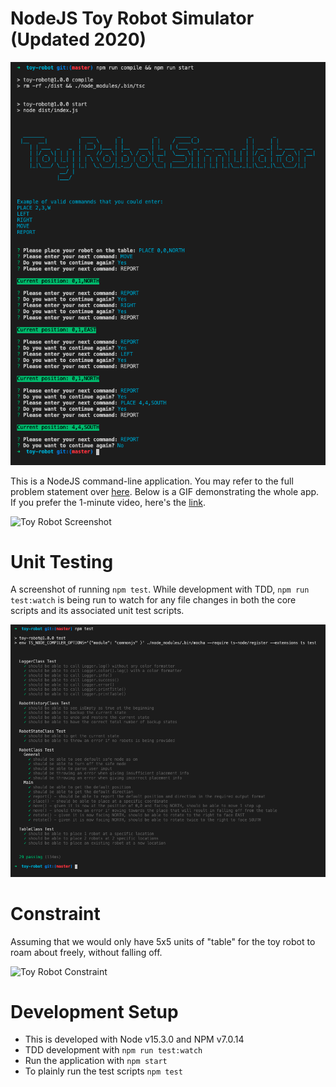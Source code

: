 # NodeJS Toy Robot Simulator (Updated 2020)

![Toy Robot Screenshot](https://raw.githubusercontent.com/simmatrix/nodejs-toy-robot-simulator-2020/master/program.png)

This is a NodeJS command-line application. You may refer to the full problem statement over [here](https://github.com/simmatrix/nodejs-toy-robot-simulator-2020/blob/master/PROBLEM.md). Below is a GIF demonstrating the whole app. If you prefer the 1-minute video, here's the [link](https://drive.google.com/file/d/1TT7BpymY9uEHx0o9nNTxziuonNfu2q_r/view?usp=sharing).

![Toy Robot Screenshot](https://raw.githubusercontent.com/simmatrix/nodejs-toy-robot-simulator-2020/master/toy-robot-simulator.gif)

# Unit Testing

A screenshot of running `npm test`. While development with TDD, `npm run test:watch` is being run to watch for any file changes in both the core scripts and its associated unit test scripts.

![Toy Robot Screenshot](https://raw.githubusercontent.com/simmatrix/nodejs-toy-robot-simulator-2020/master/testing.png)

# Constraint

Assuming that we would only have 5x5 units of "table" for the toy robot to roam about freely, without falling off.

![Toy Robot Constraint](https://raw.githubusercontent.com/simmatrix/nodejs-toy-robot-simulator/master/toy-robot-grid.png)


# Development Setup

- This is developed with Node v15.3.0 and NPM v7.0.14
- TDD development with `npm run test:watch`
- Run the application with `npm start`
- To plainly run the test scripts `npm test`